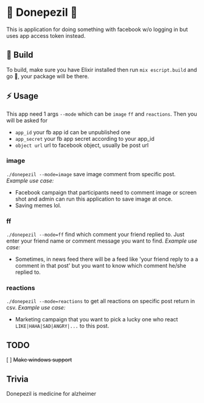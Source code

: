 # :pill: Donepezil :pill:

This is application for doing something with facebook w/o logging in but uses app access token instead.

## :city_sunrise: Build
To build, make sure you have Elixir installed then run `mix escript.build` and go :rocket:, your package will be there.

## :zap: Usage
This app need 1 args `--mode` which can be `image` `ff` and `reactions`. Then you will be asked for
- `app_id` your fb app id can be unpublished one
- `app_secret` your fb app secret according to your app_id
- `object url` url to facebook object, usually be post url

### image
`./donepezil --mode=image` save image comment from specific post.
*Example use case:*
- Facebook campaign that participants need to comment image or screen shot and admin can run this application to save image at once.
- Saving memes lol.

### ff
`./donepezil --mode=ff` find which comment your friend replied to. Just enter your friend name or comment message you want to find.
*Example use case:*
- Sometimes, in news feed there will be a feed like 'your friend reply to a a comment in that post' but you want to know which comment he/she replied to.

### reactions
`./donepezil --mode=reactions` to get all reactions on specific post return in csv.
*Example use case:*
- Marketing campaign that you want to pick a lucky one who react `LIKE|HAHA|SAD|ANGRY|...` to this post.

## TODO
[ ] ~~Make windows support~~

## Trivia
Donepezil is medicine for alzheimer